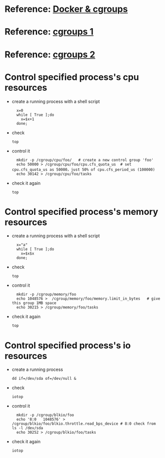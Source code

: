 <!--In order to use this filter, a net_cls control group has to be created first and class as well as process ID(s) assigned to it. The  following  cre‐
ates a net_cls cgroup named "foobar":

  modprobe cls_cgroup
  mkdir /sys/fs/cgroup/net_cls
  mount -t cgroup -onet_cls net_cls /sys/fs/cgroup/net_cls
  mkdir /sys/fs/cgroup/net_cls/foobar

To assign a class ID to the created cgroup, a file named net_cls.classid has to be created which contains the class ID to be assigned as a hexadeci‐
mal, 64bit wide number. The upper 32bits are reserved for the major handle, the remaining hold the minor. So a class ID of e.g.   ff:be  has  to  be
written like so: 0xff00be (leading zeroes may be omitted). To continue the above example, the following assigns class ID 1:2 to foobar cgroup:

  echo 0x10002 > /sys/fs/cgroup/net_cls/foobar/net_cls.classid

Finally some PIDs can be assigned to the given cgroup:

  echo 1234 > /sys/fs/cgroup/net_cls/foobar/tasks
  echo 5678 > /sys/fs/cgroup/net_cls/foobar/tasks

Now by simply attaching a cgroup filter to a qdisc makes packets from PIDs 1234 and 5678 be pushed into class 1:2.-->

# Reference: [Docker & cgroups](http://www.infoq.com/cn/articles/docker-kernel-knowledge-cgroups-resource-isolation)
# Reference: [cgroups 1](https://www.mjmwired.net/kernel/Documentation/cgroups.txt)
# Reference: [cgroups 2](https://sysadmincasts.com/episodes/14-introduction-to-linux-control-groups-cgroups)

# Control specified process's cpu resources

+ create a running process with a shell script

  ```
    x=0
    while [ True ];do
      x=$x+1
    done;
  ```

+ check

  `top`

+ control it

  ```
    mkdir -p /cgroup/cpu/foo/   # create a new control group 'foo'
    echo 50000 > /cgroup/cpu/foo/cpu.cfs_quota_us  # set cpu.cfs_quota_us as 50000，just 50% of cpu.cfs_period_us (100000)
    echo 30142 > /cgroup/cpu/foo/tasks
  ```

+ check it again

  `top`

# Control specified process's memory resources

+ create a running process with a shell script

  ```
    x="a"
    while [ True ];do
      x=$x$x
    done;
  ```

+ check

  `top`

+ control it

  ```
    mkdir -p /cgroup/memory/foo
    echo 1048576 >  /cgroup/memory/foo/memory.limit_in_bytes   # give this group 1MB space
    echo 30215 > /cgroup/memory/foo/tasks  
  ```

+ check it again

  `top`

# Control specified process's io resources

+ create a running process

  `dd if=/dev/sda of=/dev/null &`

+ check

  `iotop`

+ control it

  ```
    mkdir -p /cgroup/blkio/foo
    echo '8:0   1048576' >  /cgroup/blkio/foo/blkio.throttle.read_bps_device # 8:0 check from ls -l /dev/sda
    echo 30252 > /cgroup/blkio/foo/tasks
  ```

+ check it again

  `iotop`